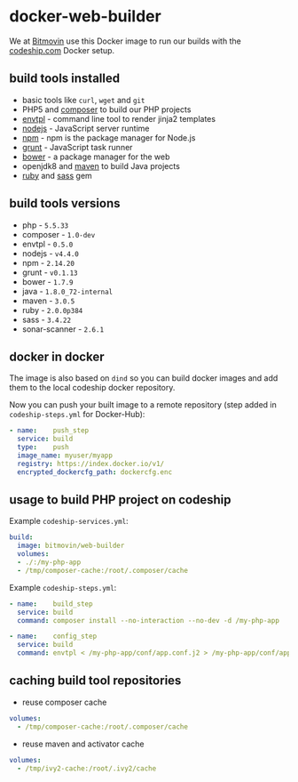 # docker-web-builder
We at [Bitmovin](https://bitmovin.com) use this Docker image to run our builds with the [codeship.com](https://codeship.com) Docker setup.

## build tools installed

* basic tools like `curl`,  `wget` and `git`
* PHP5 and [composer](https://getcomposer.org/) to build our PHP projects
* [envtpl](https://github.com/andreasjansson/envtpl) - command line tool to render jinja2 templates
* [nodejs](https://nodejs.org/) -  JavaScript server runtime
* [npm](https://www.npmjs.com/) - npm is the package manager for Node.js
* [grunt](http://gruntjs.com/) - JavaScript task runner
* [bower](http://bower.io/) - a package manager for the web
* openjdk8 and [maven](https://maven.apache.org/) to build Java projects
* [ruby](http://www.ruby-lang.org/) and [sass](http://sass-lang.com/) gem

## build tools versions
* php - `5.5.33`
* composer - `1.0-dev`
* envtpl - `0.5.0`
* nodejs - `v4.4.0`
* npm - `2.14.20`
* grunt - `v0.1.13`
* bower - `1.7.9`
* java - `1.8.0_72-internal`
* maven - `3.0.5`
* ruby - `2.0.0p384`
* sass - `3.4.22`
* sonar-scanner - `2.6.1`

## docker in docker
The image is also based on `dind` so you can build docker images and add them to the local codeship docker repository.

Now you can push your built image to a remote repository (step added in `codeship-steps.yml` for Docker-Hub):
```yaml
- name:    push_step
  service: build
  type:    push
  image_name: myuser/myapp
  registry: https://index.docker.io/v1/
  encrypted_dockercfg_path: dockercfg.enc
```

## usage to build PHP project on codeship
Example `codeship-services.yml`:
```yaml
build:
  image: bitmovin/web-builder
  volumes:
  - ./:/my-php-app
  - /tmp/composer-cache:/root/.composer/cache
```

Example `codeship-steps.yml`:
```yaml
- name:    build_step
  service: build
  command: composer install --no-interaction --no-dev -d /my-php-app

- name:    config_step
  service: build
  command: envtpl < /my-php-app/conf/app.conf.j2 > /my-php-app/conf/app.conf
```

## caching build tool repositories
* reuse composer cache
```yaml
volumes:
  - /tmp/composer-cache:/root/.composer/cache
```
* reuse maven and activator cache
```yaml
volumes:
  - /tmp/ivy2-cache:/root/.ivy2/cache
```
